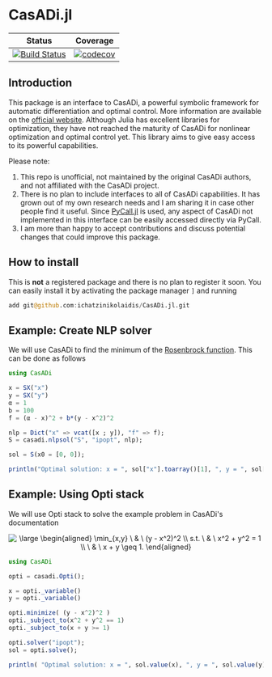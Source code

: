 # CasADi.jl

| Status | Coverage |
| :----: | :----: |
| [![Build Status](https://travis-ci.com/ichatzinikolaidis/CasADi.jl.svg?token=FzSdC6SrVJguwZEzpBbQ&branch=master)](https://travis-ci.com/ichatzinikolaidis/CasADi.jl) | [![codecov](https://codecov.io/gh/ichatzinikolaidis/CasADi.jl/branch/master/graph/badge.svg?token=vdYN5Ok2BB)](https://codecov.io/gh/ichatzinikolaidis/CasADi.jl) |

## Introduction

This package is an interface to CasADi, a powerful symbolic framework for automatic differentiation and optimal control.
More information are available on the [official website](https://web.casadi.org).
Although Julia has excellent libraries for optimization, they have not reached the maturity of CasADi for nonlinear optimization and optimal control yet.
This library aims to give easy access to its powerful capabilities.

Please note:
1. This repo is unofficial, not maintained by the original CasADi authors, and not affiliated with the CasADi project.
2. There is no plan to include interfaces to all of CasADi capabilities. It has grown out of my own research needs and I am sharing it in case other people find it useful. Since [PyCall.jl](https://github.com/JuliaPy/PyCall.jl) is used, any aspect of CasADi not implemented in this interface can be easily accessed directly via PyCall.
3. I am more than happy to accept contributions and discuss potential changes that could improve this package.

## How to install

This is **not** a registered package and there is no plan to register it soon.
You can easily install it by activating the package manager `]` and running

```julia
add git@github.com:ichatzinikolaidis/CasADi.jl.git
```

## Example: Create NLP solver

We will use CasADi to find the minimum of the [Rosenbrock function](https://en.wikipedia.org/wiki/Rosenbrock_function).
This can be done as follows

```julia
using CasADi

x = SX("x")
y = SX("y")
α = 1
b = 100
f = (α - x)^2 + b*(y - x^2)^2

nlp = Dict("x" => vcat([x ; y]), "f" => f);
S = casadi.nlpsol("S", "ipopt", nlp);

sol = S(x0 = [0, 0]);

println("Optimal solution: x = ", sol["x"].toarray()[1], ", y = ", sol["x"].toarray()[2])
```

## Example: Using Opti stack

We will use Opti stack to solve the example problem in CasADi's documentation

<p align="center">
<img src="https://latex.codecogs.com/svg.latex?\large&space;\begin{aligned}&space;\min_{x,y}&space;\&space;&&space;\&space;(y&space;-&space;x^2)^2&space;\\&space;s.t.&space;\&space;&&space;\&space;x^2&space;&plus;&space;y^2&space;=&space;1&space;\\&space;\&space;&&space;\&space;x&space;&plus;&space;y&space;\geq&space;1.&space;\end{aligned}" title="\large \begin{aligned} \min_{x,y} \ & \ (y - x^2)^2 \\ s.t. \ & \ x^2 + y^2 = 1 \\ \ & \ x + y \geq 1. \end{aligned}"/>
</p>

```julia
using CasADi

opti = casadi.Opti();

x = opti._variable()
y = opti._variable()

opti.minimize( (y - x^2)^2 )
opti._subject_to(x^2 + y^2 == 1)
opti._subject_to(x + y >= 1)

opti.solver("ipopt");
sol = opti.solve();

println( "Optimal solution: x = ", sol.value(x), ", y = ", sol.value(y) )
```